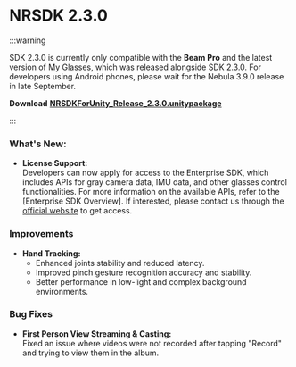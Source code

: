# NRSDK 2.3.0

:::warning

SDK 2.3.0 is currently only compatible with the **Beam Pro** and the latest version of My Glasses, which was released alongside SDK 2.3.0. For developers using Android phones, please wait for the Nebula 3.9.0 release in late September.

**Download** [**NRSDKForUnity_Release_2.3.0.unitypackage**](https://developer.xreal.com/download)

:::

### What's New:

- **License Support:**  
  Developers can now apply for access to the Enterprise SDK, which includes APIs for gray camera data, IMU data, and other glasses control functionalities. For more information on the available APIs, refer to the [Enterprise SDK Overview]. If interested, please contact us through the [official website](https://www.xreal.com/contact-us/) to get access.

### Improvements
- **Hand Tracking:**
  - Enhanced joints stability and reduced latency.
  - Improved pinch gesture recognition accuracy and stability.
  - Better performance in low-light and complex background environments.

### Bug Fixes
- **First Person View Streaming & Casting:**  
  Fixed an issue where videos were not recorded after tapping "Record" and trying to view them in the album.

